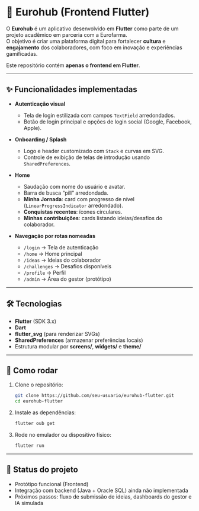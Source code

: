 # 📱 Eurohub (Frontend Flutter)

O **Eurohub** é um aplicativo desenvolvido em **Flutter** como parte de um projeto acadêmico em parceria com a Eurofarma.  
O objetivo é criar uma plataforma digital para fortalecer **cultura** e **engajamento** dos colaboradores, com foco em inovação e experiências gamificadas.

Este repositório contém **apenas o frontend em Flutter**.

---

## ✨ Funcionalidades implementadas

- **Autenticação visual**  
  - Tela de login estilizada com campos `TextField` arredondados.  
  - Botão de login principal e opções de login social (Google, Facebook, Apple).  

- **Onboarding / Splash**  
  - Logo e header customizado com `Stack` e curvas em SVG.  
  - Controle de exibição de telas de introdução usando `SharedPreferences`.  

- **Home**  
  - Saudação com nome do usuário e avatar.  
  - Barra de busca “pill” arredondada.  
  - **Minha Jornada**: card com progresso de nível (`LinearProgressIndicator` arredondado).  
  - **Conquistas recentes**: ícones circulares.  
  - **Minhas contribuições**: cards listando ideias/desafios do colaborador.  

- **Navegação por rotas nomeadas**  
  - `/login` → Tela de autenticação  
  - `/home` → Home principal  
  - `/ideas` → Ideias do colaborador  
  - `/challenges` → Desafios disponíveis  
  - `/profile` → Perfil  
  - `/admin` → Área do gestor (protótipo)

---

## 🛠️ Tecnologias

- **Flutter** (SDK 3.x)
- **Dart**
- **flutter_svg** (para renderizar SVGs)
- **SharedPreferences** (armazenar preferências locais)
- Estrutura modular por **screens/**, **widgets/** e **theme/**

---

## 🚀 Como rodar

1. Clone o repositório:
   ```bash
   git clone https://github.com/seu-usuario/eurohub-flutter.git
   cd eurohub-flutter

2. Instale as dependências:
   ```bash
   flutter oub get

3. Rode no emulador ou dispositivo físico:
   ```bash
   flutter run

---

## 📌 Status do projeto
- Protótipo funcional (Frontend)
- Integração com backend (Java + Oracle SQL) ainda não implementada
- Próximos passos: fluxo de submissão de ideias, dashboards do gestor e IA simulada
